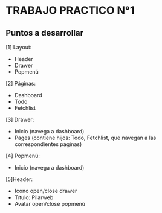 # TRABAJO PRACTICO N°1

## Puntos a desarrollar

[1] Layout:
* Header
* Drawer
* Popmenú

[2] Páginas:
* Dashboard
* Todo
* Fetchlist

[3] Drawer:
* Inicio (navega a dashboard)
* Pages (contiene hijos: Todo, Fetchlist, que navegan a las correspondientes
páginas)

[4] Popmenú:
* Inicio (navega a dashboard)

[5]Header:
* Icono open/close drawer
* Título: Pilarweb
* Avatar open/close popmenú